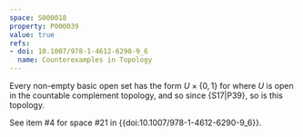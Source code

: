 ```yaml
---
space: S000018
property: P000039
value: true
refs:
- doi: 10.1007/978-1-4612-6290-9_6
  name: Counterexamples in Topology
---
```


Every non-empty basic open set has the form $U \times \{0,1\}$ for where $U$ is open in the countable complement topology,
and so since {S17|P39},
so is this topology.

See item #4 for space #21 in {{doi:10.1007/978-1-4612-6290-9_6}}.
